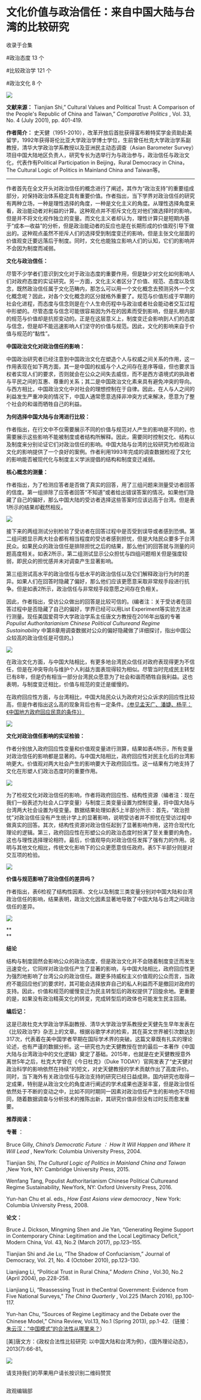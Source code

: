 # 文化价值与政治信任：来自中国大陆与台湾的比较研究


收录于合集

#政治态度 13 个

#比较政治学 121 个

#政治文化 8 个

<img src='/images/605/2.png' width='auto' />

**文献来源：** Tianjian Shi,” Cultural Values and Political Trust: A Comparison of
the People's Republic of China and Taiwan,” _Comparative Politics_ , Vol. 33,
No. 4 (July 2001), pp. 401-419.

 **作者简介：**
史天健（1951-2010），改革开放后首批获得富布赖特奖学金资助赴美留学，1992年获得哥伦比亚大学政治学博士学位，生前曾任杜克大学政治学系副教授，清华大学政治学系教授以及亚洲民主动态调查（Asian
Barometer Survey）项目中国大陆地区负责人，研究专长为选举行为与政治参与，政治信任与政治文化，代表作有Political
Participation in Beijing，Rural Democracy in China，The Cultural Logic of
Politics in Mainland China and Taiwan等。

* * *

  

作者首先在全文开头对政治信任的概念进行了阐述，其作为“政治支持”的重要组成部分，对保持政治体系稳定具有重要价值。作者指出，当下学界对政治信任的研究有两种立场，一种是理性选择的角度，一种是文化主义的角度。从理性选择角度来看，政治能动者对利益的计算。这种观点并不拒斥文化在对他们做选择时的影响，但是并不将文化视作独立的变量。而文化主义者却认为，理性计算只是短期内基于“成本—收益”的分析，但是政治能动者的反应也是在长期形成的价值观引导下做出的。这种观点虽然不拒斥人们的选择受到制度变迁的影响，但是主张文化层面的价值观变迁要远落后于制度。同时，文化也能独立影响人们的认知，它们的影响并不会因为制度而减弱。

**文化与政治信任：**

尽管不少学者们意识到文化对于政治态度的重要作用，但是缺少对文化如何影响人们对政府态度的实证研究。另一方面，文化主义者区分了价值、规范、态度以及信念，既然政治信任属于文化范畴内，那怎么可以用一个文化概念去预测另外一个文化概念呢？因此，对各个文化概念的区分就格外重要了。规范与价值形成于早期的社会化进程，而态度与信念则是在个人生命历程中与政治或者社会能动者交互过程中形塑的。尽管态度与信念可能很容易因为外在的因素而受到影响，但是扎根内部的规范与价值却是抗拒变动的。正是在这层意义上，制度变迁会影响到人们的态度与信念，但是却不能迅速影响人们坚守的价值与规范。因此，文化的影响来自于价值与规范的“黏性”。

**中国政治文化对政治信任的影响：**

中国政治研究者已经注意到中国政治文化在塑造个人与权威之间关系的作用，这一作用表现在如下两方面，其一是中国的权威与个人之间存在差序等级，但也要求当权者实现人们的要求，否则就会在公众之间失去威信，而不是西方语境式的执政者与平民之间的互惠、尊重的关系；其二是中国政治文化素来具有避免冲突的导向。与西方相比，中国政治文化中对社会的理想控制在于自律。因此，在人与人之间的利益发生严重冲突的情况下，中国人通常愿意选择非冲突方式来解决，愿意为了整个社会的和谐而牺牲自己的利益。

**为何选择中国大陆与台湾进行比较：**

作者指出，在行文中不仅需要展示不同的价值与规范对人产生的影响是不同的，也需要展示这些影响不能被制度或者结构所解释。因此，需要同时控制文化、结构以及制度来分别论证它们对政治信任的影响。中国大陆与台湾的比较研究为检视政治文化的影响提供了一个良好的案例。作者利用1993年完成的调查数据检视了文化的影响能否被现代化与制度主义学派提倡的结构和制度变迁减弱。

**核心概念的测量：**

作者指出，为了检测应答者是否做了真实的回答，用了三组问题来测量受访者回答的信度。第一组排除了应答者回答“不知道”或者给出错误答案的情况。如果他们隐藏了自己的偏好，那么中国大陆的受访者选择这些答案时应该远高于台湾。但是表1所示的结果却截然相反。

  

![](/images/605/3.png)

接下来的两组测试分别检验了受访者在回答过程中是否受到误导或者感到恐惧。第二组问题显示两大社会都有相当程度的受访者感到担忧，但是大陆民众要多于台湾民众。如果民众的政治信任是排除担忧之后的结果，那么他们的回答就与测量的问题高度相关。如表2所示，第二组测试显示公众担忧与四组问题相关但是强度较弱，即民众的担忧感并未对调查产生显著影响。

  

第三组测试高水平的政治信任与低水平的政治信任以及它们解释政治行为时的差异。如果人们在回答时隐藏了偏好，那么他们应该更愿意采取非常规手段进行抗争。但是如表2所示，政治信任与非常规手段意愿之间存在负相关。

因此，作者指出，受访公众做出的回答是比较可信的。(编者注：关于受访者在回答过程中是否隐藏了自己的偏好，学界已经可以用List
Experiment等实验方法进行测量。现任美国爱荷华大学政治学系主任唐文方教授在2016年出版的专著 _Populist Authoritarianism
Chinese Political Cultureand Regime Sustainability_
中第8章用调查数据对公众的偏好隐藏做了详细探讨，指出中国公众较高的政治信任是可信的。)

![](/images/605/4.png)

在政治文化方面，与中国大陆相比，有更多地台湾民众信任对政府表现得更为不信任，但是在冲突导向与维护个人利益方面表现得较为相似。尽管当时完成民主转型已有8年，但是仍有相当一部分台湾民众愿意为了社会和谐而牺牲自我利益。这也表明，与制度变迁相比，价值与规范的变迁是缓慢的。

在政府回应性方面，与台湾相比，中国大陆民众认为政府对公众诉求的回应性比较高，但是作者指出这么高的现象背后也有一定条件。[（参见孟天广、潘婕、杨平：《中国地方政府回应民意的条件》）](http://mp.weixin.qq.com/s?__biz=MzI5ODY0MTQ1OA==&mid=2247483696&idx=1&sn=e7a16591f5a02054b442d032d1e15e09&chksm=eca3f06ddbd4797b2d15639f859a22f7e38abe496ddd95be31f76f22146e7277d9fa5a656f45&scene=21#wechat_redirect)

  

![](/images/605/5.png)

**文化对政治信任影响的实证检验：**

作者分别放入政府回应性变量和价值观变量进行测算，结果如表4所示，所有变量对政治信任的影响都是显著的。与中国大陆相比，政府回应性对民主化后的台湾影响更大。价值观对两大社会产生的影响要大于政府回应性。这一结果有力地支持了文化在形塑人们政治态度时的重要作用。

![](/images/605/6.png)

  

  

为了检视文化对政治信任的影响，作者将政府回应性、结构性资源（编者注：现在我们一般表述为社会人口学变量）与制度三类变量设置为控制变量，将中国大陆与台湾两大社会设置为哑变量。数据结果处理如表5上半部分所示：首先，“政治担忧”对政治信任没有产生统计学上的显著影响，说明受访者并不担忧在受访过程中做真实的回答。其次，结构性资源对政治信任起到了显著影响作用，这符合现代化理论的逻辑。第三，政府回应性在形塑公众的政治态度时扮演了至关重要的角色，这也与理性选择理论相符。最后，价值观导向对政治信任发挥了强有力的作用。说明与其他文化相比，传统文化影响下的公众更愿意信任政府。表5下半部分则是对交互项的检验。

![](/images/605/7.png)

**价值与规范影响了政治信任的差异吗？**

作者指出，表6检视了结构性因素、文化以及制度三类变量分别对中国大陆和台湾政治信任的影响，结果表明，政治文化因素显著地导致了中国大陆与台湾之间政治信任的差异。

  

  

![](/images/605/8.png)

 **  
**

 **结论**

结构与制度固然会影响公众的政治态度，但是政治文化并不会随着制度变迁而发生迅速变化，它同样对政治信任产生了显著的影响，与中国大陆相比，政府回应性更为强烈地影响了台湾公众的政治信任。跟更多持威权主义价值观的公众而言，当政府不能回应他们的要求时，其可能会选择放弃自己的私人利益而不是撤回对政府的支持。因此，价值和规范的缓慢变迁为民主转型后的政权提供了回旋余地。更重要的是，如果没有政治精英文化的转变，完成转型后的政体也可能发生民主回潮。

**编后记：**

这是已故杜克大学政治学系副教授、清华大学政治学系教授史天健先生早年发表在《比较政治学》杂志上的文章。根据谷歌学术的检索，其在英文世界被引次数达到317次，代表着在美中国学者早期在国际学术界的突破。这篇文章既有扎实的理论论述，也有严谨的数据分析。这一研究也为史天健教授在世的最后一本著作《中国大陆与台湾政治中的文化逻辑》奠定了基础。2015年，也就是在史天健教授意外离世5年之后，杜克大学曾在《今日杜克》（Duke
TODAY）官网发表了“史天健对政治科学的影响依然在持续”的短文，对史天健教授的学术贡献作出了高度评价。同时，当下海外有关政治信任与政治支持的研究已经日益成熟，国内研究也取得一定成果，特别是从政治文化的角度进行阐述的学术成果也逐渐丰富，但是政治信任依然处于不断的变动之中，比如不同时期同一因素对政治信任产生的影响也不尽相同，随着数据调查与分析技术的推陈出新，其研究价值非但没有过时反而愈发重要。

**推荐阅读：**

 **专著** ：

Bruce Gilly, _China’s Democratic Future_ _：_ _How It Will Happen and Where It
Will Lead_ , NewYork: Columbia University Press, 2004.

Tianjian Shi, _The Cultural Logic of Politics in Mainland China and Taiwan_
,New York, NY: Cambridge University Press, 2015.

Wenfang Tang, Populist Authoritarianism Chinese Political Cultureand Regime
Sustainability, NewYork, NY: Oxford University Press, 2016.

Yun-han Chu et al. eds., _How East Asians view democracy_ , New York: Columbia
University Press, 2008.

 **论文：**

Bruce J. Dickson, Mingming Shen and Jie Yan, “Generating Regime Support in
Contemporary China: Legitimation and the Local Legitimacy Deficit,” Modern
China, Vol. 43, No.2 (March 2017), pp.123–155.

Tianjian Shi and Jie Lu, “The Shadow of Confucianism,” Journal of Democracy,
Vol. 21, No. 4 (October 2010), pp.123-130.

Lianjiang Li, “Political Trust in Rural China,” _Modern China_ , Vol.30, No.2
(April 2004), pp.228-258.

Lianjiang Li, “Reassessing Trust in theCentral Government: Evidence from Five
National Surveys,” _The China Quarterly_ , Vol.225 (March 2016), pp.100-117.

Yun-han Chu, “Sources of Regime Legitimacy and the Debate over the Chinese
Model,” China Review, Vol.13, No.1 (Spring 2013),
pp.1-42.（链接：[朱云汉：“中国模式”的合法性从哪里来？](http://mp.weixin.qq.com/s?__biz=MzI5ODY0MTQ1OA==&mid=2247483660&idx=1&sn=dbfe7313adf05ee9f5a327d26e2f09e0&chksm=eca3f051dbd4794706ad7cc356a33fb27c9c78c8f722852abe06cd2481c8a93be2766996834a&scene=21#wechat_redirect)）

[美]唐文方：《政权合法性比较研究: 以中国大陆和台湾为例》，《国外理论动态》，2013(7):66-81。

![](/images/605/9.png)

请支持我们的苹果用户请长按识别二维码赞赏

  

  

![]()

政观编辑部

